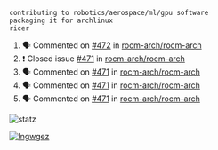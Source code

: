 ```
contributing to robotics/aerospace/ml/gpu software
packaging it for archlinux
ricer
```

<!--START_SECTION:activity-->
1. 🗣 Commented on [#472](https://github.com/rocm-arch/rocm-arch/issues/472) in [rocm-arch/rocm-arch](https://github.com/rocm-arch/rocm-arch)
2. ❗️ Closed issue [#471](https://github.com/rocm-arch/rocm-arch/issues/471) in [rocm-arch/rocm-arch](https://github.com/rocm-arch/rocm-arch)
3. 🗣 Commented on [#471](https://github.com/rocm-arch/rocm-arch/issues/471) in [rocm-arch/rocm-arch](https://github.com/rocm-arch/rocm-arch)
4. 🗣 Commented on [#471](https://github.com/rocm-arch/rocm-arch/issues/471) in [rocm-arch/rocm-arch](https://github.com/rocm-arch/rocm-arch)
5. 🗣 Commented on [#471](https://github.com/rocm-arch/rocm-arch/issues/471) in [rocm-arch/rocm-arch](https://github.com/rocm-arch/rocm-arch)
<!--END_SECTION:activity-->


![statz](https://github-readme-stats.vercel.app/api?username=acxz&include_all_commits=true&show_icons=true)

[![lngwgez](https://github-readme-stats.vercel.app/api/top-langs/?username=acxz&layout=compact)](https://github.com/acxz/github-readme-stats)


<!--
**acxz/acxz** is a ✨ _special_ ✨ repository because its `README.md` (this file) appears on your GitHub profile.

Here are some ideas to get you started:

- 🔭 I’m currently working on ...
- 🌱 I’m currently learning ...
- 👯 I’m looking to collaborate on ...
- 🤔 I’m looking for help with ...
- 💬 Ask me about ...
- 📫 How to reach me: ...
- 😄 Pronouns: ...
- ⚡ Fun fact: ...
-->
